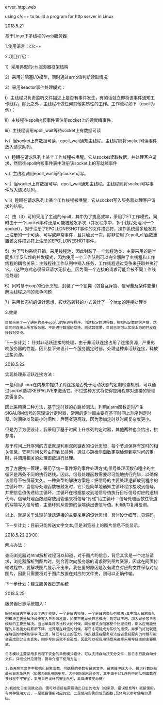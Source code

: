 erver_http_web

using c/c++ to build a program for http server in Linux

2018.5.21

基于Linux下多线程的web服务器

1.使用语言：c/c++

2.项目介绍：

1）采用典型的c/s服务器框架结构

2）采用非阻塞I/O模型，同时通过erno值判断读取情况

3）采用Reactor事件处理模式：

   i）主线程只负责监听文件描述上是否有事件发生，有的话就立即将该事件通知工作线程。除此之外，主线程不做任何其他实质性的工作。工作流程如下（epoll为例）：
      
  ii）主线程往epoll内核事件表注册socket上的读就绪事件。
       
 iii）主线程调用epoll_wait等待socket上有数据可读
       
  iv）当socket上有数据可读，epoll_wait通知主线程。主线程则将socket可读事件放入请求队列。
          
   v）睡眠在请求队列上某个工作线程被唤醒，它从socket读取数据，并处理客户请求，然后往epoll内核事件表中注册该socket上的写就绪事件
              
  vi）主线程调用epoll_wait等待socket可写。
              
 vii）当socket上有数据可写，epoll_wait通知主线程。主线程则将socket可写事件放入请求队列。
               
viii）睡眠在请求队列上某个工作线程被唤醒，它从socket写入服务器处理客户请求的结果。

  4）由（3）可知采用了主流的epoll，其中为了提高效率，采用了ET工作模式，同时由于一个socket事件还是可能被触发多次（并发程序中，多个线程处理同一个socket），对于注册了EPOLLONESHOT事件的文件描述符，操作系统最多触发其上注册的一个可读、可写或异常事件，且只触发一次，除非使用了epoll_ctl函数重置该文件描述符上注册的EPOLLONESHOT事件。

  5）为了节约系统开销，采用线程池，因此封装了一个线程池类，主要采用的是半同步/半反应堆的并发模式，因为使用一个工作队列可以完全解除了主线程和工作线程的耦合关系：主线程往工作队列中插入任务，工作线程通过竞争来获取并执行它。（这种方式必须保证请求无状态，因为同一个连接的请求可能会被不同工作线程处理）

  6）同时基于oop的设计思想，封装了一个锁类（包含互斥锁、信号量及条件变量）解决线程之间的竞争问题

  7）采用状态机的设计思想，按状态转移的方式设计了一个http的连接处理类
 
  3.效果 

    目前采用了一个通用的基于epoll的多进程程序，创建指定的进程数，模拟指定数的客户端，然后同时连接上所写服务器，不断进行数据的交换，测试其效果，目前已测可以实现上万的并发连接数据交换。

下一步计划： 针对非活跃连接的处理，由于非活跃连接占用了连接资源，严重影响服务器的性能，因此接下来设计一个服务器定时器，处理这种非活跃连接，释放连接资源。

2018.5.22
  
   实现处理非活跃连接方法：
   
   一是利用Linux在内核中提供了对连接是否处于活动状态的定期检查机制，可以通过socket选项KEEPALIVE来激活它。不过这种方式将使得应用程序对连接的管理变得复杂。

   因此采用第二种方法，基于定时器的心跳检测法。利用alarm函数定时产生SIGALRM信号的原理设计定时器，常用的定时器主要有基于时间上升序列定时器、时间轮以及最小时间堆，后两者更高效，因为添加定时器时间复杂度更小。
   
   但是为了方便设计，我采用了基于时间上升序列的定时器，其他两种也会给出，拱参考。

   基于时间上升序列的方法就是利用双向链表的设计思想，每个节点保存有定时的相关信息，安照时间长短由短到长排列，通过心跳检测函数定期检测到期时间的定时，并调用相关的处理函数进行处理。

   为了方便统一管理，采用了统一事件源的事件处理方式;信号处理函数和程序的主循环是两条不同的执行路线。因此，信号处理函数需要尽可能地执行完毕，以确保该信号不被屏蔽太久。一种典型的解决方案是：把信号的主要处理逻辑放到程序的主循环中，当信号处理函数被触发时，它只是简单地通知主循环程序接收到信号，并把信息值传递给主循环，主循环在根据接收到地信号值执行目标信号对应的逻辑代码。信号处理函数通常使用管道来将信号“传递”给主循环：信号处理函数往管道的写端写入信号值，主循环则从管道的读端读出该信号值。利用I/O复用检测。
   
   以上，就是关于处理非活跃连接的主要采用的设计思想，具体设计细节，见源码。

下一步计划：目前只能传送文字文本,但是浏览器上的图片信息不能显示。

2018.5.22 23:00 

解决办法：

   查阅浏览器对html解析过程可以知道，对于图片的信息，背后其实是一个地址请求，浏览器解析到图片时，则会再次向服务器的请求得到图片资源，因此在网页传输过程中，要解决图片显示不出来，我在里的原因是没有建立对应的文件保存对应图片，因此只需要将对于图片放置在对应的文件夹，则可以正确传输。

下一步计划：建立服务器日志系统

2018.5.25

服务器日志系统加入：

    服务器日志主要涉及了两个模块，一个是日志模块，一个是日志条队列模块;其中加入日志条队列模块主要是解决异步写入日志做准备，如果不用异步日志模块，则可以不用。加入异步写日志模块的主要是解决，当当单条日志比较大的时候，同步模式会阻塞整个处理流程，那么应用能处理的并发能力将有所下降，尤其是在峰值的时候，写日志可能成为系统的瓶颈，异步的好处就是在峰值的时候能够平滑过渡，降低写日志的压力。缺点就是在服务崩溃或者重启服务的时候可能会造成部分日志丢失，同步写的话就不会造成，因此可以视应用场景来选择采用写日志的主要模式。

    日志模块主要采用多线程下安全的单例模式设计，可以支持自动按天分文件，按日志行数自动分文件。详细设计见源码，简单介绍下使用方法：
  
    1.首先在主文件中初始化日志函数，可选择的参数有日志文件、日志缓冲区大小、最大行数以及最长日志条队列（如果为0采用同步写，大于0则采用异步写，其中由于STL序列中的队列函数在多线程中不安全，采用自己设计的安全队列，具体细节见源码）

    2.初始化日志函数之后，便可以直接在需要输出日志的地方（如来源、错误信息等）直接使用，有两种使用方式，一是直接使用对应的宏，二是使用实例的成员函数;具体可以参考使用的源码。


